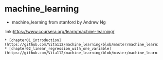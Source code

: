 # machine_learning
+ machine_learning from stanford by Andrew Ng

link:https://www.coursera.org/learn/machine-learning/
    
    * [chapter01_introduction](https://github.com/Vita112/machine_learning/blob/master/machine_learning%20from%20stanford%20by%20Andrew%20Ng/chapter01_introduction.md)
    * [chapter02_linear_regression_with_one_variable](https://github.com/Vita112/machine_learning/blob/master/machine_learning%20from%20stanford%20by%20Andrew%20Ng/chapter02_linear_regression_with_one_variable.md)
  


